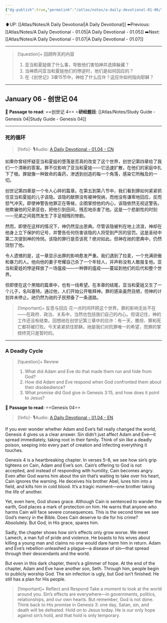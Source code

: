 ```yaml
---
{"dg-publish":true,"permalink":"/atlas/notes/a-daily-devotional-01-06/"}
---
```


⬆️UP: [[Atlas/Notes/A Daily Devotional\|A Daily Devotional]]
⬅️Previous: [[Atlas/Notes/A Daily Devotional - 01.05\|A Daily Devotional - 01.05]]
➡️Next: [[Atlas/Notes/A Daily Devotional - 01.07\|A Daily Devotional - 01.07]]

---

> [!question]+ 回顾昨天的内容
> 1. 亚当和夏娃做了什么事，导致他们害怕神并选择躲藏？
> 2. 当神质问亚当和夏娃他们的悖逆时，他们是如何回应的？
> 3. 在《创世记》3章15节中，神给了什么应许？这应许如何指向耶稣？

---
## January 06 - 创世记 04

📖 **Passage to read**: ==创世记 4==
⭐**研经题目**: [[Atlas/Notes/Study Guide - Genesis 04\|Study Guide - Genesis 04]]

---
### 死的循环

> [!info]- 🎙️Audio: [A Daily Devotional - 01.04 - CN]()

如果你曾经怀疑亚当和夏娃的堕落是否真的改变了这个世界，创世记第四章给了我们一个清晰的答案。罪不仅影响了亚当和夏娃——它迅速扩散，在他们的家庭中扎下了根。罪就像一种致命的毒药，渗透到创造的每一个角落，感染它所触及的一切。

创世记第四章是一个令人心碎的篇章。在第五到第八节中，我们看到罪如何紧紧抓住亚当和夏娃的儿子该隐。该隐的献祭没有被神悦纳，而他没有谦卑地回应，反而怒气冲天。即使神警告他罪正在等候，企图掌控他的内心，该隐依然无视这警告。他欺骗他的兄弟亚伯，把他引到田间，残忍地杀害了他。这是一个悲剧性的时刻——兄弟之间竟然发生了手足相残的惨剧。

然而，即使在这样的情况下，神仍然显出恩典。尽管该隐被判在地上流浪，神却在他身上立下保护的记号，并警告任何伤害该隐的人将受到严厉的惩罚。这是圣经中第二次提到神的怜悯。该隐的罪行是否该死？绝对如此。但神在祂的恩典中，仍然饶恕了他。

令人遗憾的是，这一章显示出罪的影响愈发严重。我们遇到了拉麦，一个充满骄傲和暴力的人。他向他的妻子夸耀自己杀了一个年轻人，并声称没有人敢报复他。亚当和夏娃的悖逆释放了一场瘟疫——一种罪的瘟疫——蔓延到他们的后代和整个世界。

但即使在这个黑暗的篇章中，也有一线希望。在本章的结尾，亚当和夏娃又生了一个儿子，名叫塞特。通过他，人们开始公开敬拜神。罪的感染虽然丑陋，但神的计划并未停止。祂仍然为祂的子民预备了一条道路。

> [!important]+ 反思与回应
> 花一点时间环顾这个世界。罪的影响无处不在——在政府、政治、关系中，当然也包括我们自己的内心。但请记住，神的工作还没有结束。回想祂在创世记第三章中的应许：有一天，撒但、罪和死亡都将被打败。今天紧紧抓住耶稣。祂是我们对抗罪唯一的希望，而罪的掌控终究只是暂时的。



---
### A Deadly Cycle

> [!question]+ Review
> 1. What did Adam and Eve do that made them run and hide from God?
> 2. How did Adam and Eve respond when God confronted them about their disobedience?
> 3. What promise did God give in Genesis 3:15, and how does it point to Jesus?

📖 **Passage to read**: ==Genesis 04==

> [!info]- 🎙️Audio: [A Daily Devotional - 01.04 - EN]()


If you ever wonder whether Adam and Eve’s fall really changed the world, Genesis 4 gives us a clear answer. Sin didn’t just affect Adam and Eve—it spread immediately, taking root in their family. Think of sin like a deadly poison, seeping into every part of creation and infecting everything it touches.

Genesis 4 is a heartbreaking chapter. In verses 5–8, we see how sin’s grip tightens on Cain, Adam and Eve’s son. Cain’s offering to God is not accepted, and instead of responding with humility, Cain becomes angry. Even after God warns him about the sin that’s waiting to take over his heart, Cain ignores the warning. He deceives his brother Abel, lures him into a field, and kills him in cold blood. It’s a tragic moment—one brother taking the life of another.

Yet, even here, God shows grace. Although Cain is sentenced to wander the earth, God places a mark of protection on him. He warns that anyone who harms Cain will face severe consequences. This is the second time we see God’s mercy in the Bible. Does Cain deserve to die for his crime? Absolutely. But God, in His grace, spares him.

Sadly, the chapter shows how sin’s effects only grow worse. We meet Lamech, a man full of pride and violence. He boasts to his wives about killing a young man and claims no one would dare harm him in return. Adam and Eve’s rebellion unleashed a plague—a disease of sin—that spread through their descendants and the world.

But even in this dark chapter, there’s a glimmer of hope. At the end of the chapter, Adam and Eve have another son, Seth. Through him, people begin to publicly worship God. The sin infection is ugly, but God isn’t finished. He still has a plan for His people.

> [!important]+ Reflect and Respond
> Take a moment to look at the world around you. Sin’s effects are everywhere—in governments, politics, relationships, and our own hearts. But remember, God is not done. Think back to His promise in Genesis 3: one day, Satan, sin, and death will be defeated. Hold on to Jesus today. He is our only hope against sin’s hold, and that hold is only temporary.
